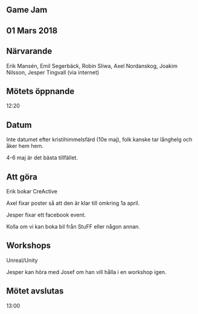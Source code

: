 ## Game Jam
## 01 Mars 2018

## Närvarande
Erik Mansén, Emil Segerbäck, Robin Sliwa, Axel Nordanskog, Joakim Nilsson, Jesper Tingvall (via internet)

## Mötets öppnande
12:20

## Datum
Inte datumet efter kristihimmelsfärd (10e maj), folk kanske tar långhelg och åker hem hem.

4-6 maj är det bästa tillfället.

## Att göra
Erik bokar CreActive

Axel fixar poster så att den är klar till omkring 1a april.

Jesper fixar ett facebook event.

Kolla om vi kan boka bil från StuFF eller någon annan.

## Workshops
Unreal/Unity

Jesper kan höra med Josef om han vill hålla i en workshop igen.


## Mötet avslutas
13:00
